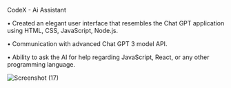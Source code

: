 CodeX - Ai Assistant

•	Created an elegant user interface that resembles the Chat GPT application using HTML, CSS, JavaScript, Node.js.

•	Communication with advanced Chat GPT 3 model API.

•	Ability to ask the AI for help regarding JavaScript, React, or any other programming language.

![Screenshot (17)](https://user-images.githubusercontent.com/116813193/211496574-98d9e67b-8ceb-4eb4-ab8f-d832f8629dc7.png)
